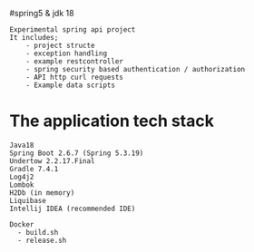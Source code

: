 #spring5 & jdk 18

    Experimental spring api project
    It includes;
        - project structe
        - exception handling
        - example restcontroller
        - spring security based authentication / authorization
        - API http curl requests
        - Example data scripts

# The application tech stack

    Java18
    Spring Boot 2.6.7 (Spring 5.3.19)
    Undertow 2.2.17.Final
    Gradle 7.4.1
    Log4j2
    Lombok
    H2Db (in memory)
    Liquibase
    Intellij IDEA (recommended IDE)
    
    Docker 
      - build.sh
      - release.sh

